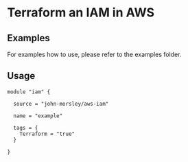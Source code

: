 ﻿# Terraform an IAM in AWS

## Examples

For examples how to use, please refer to the examples folder.

## Usage

```
module "iam" {

  source = "john-morsley/aws-iam"

  name = "example"

  tags = {
    Terraform = "true"
  }

}
```